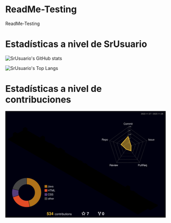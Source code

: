 # ReadMe-Testing

ReadMe-Testing

# Estadísticas a nivel de SrUsuario

![SrUsuario's GitHub stats](https://github-readme-stats.vercel.app/api?username=srusuario&show_icons=true&theme=radical)

![SrUsuario's Top Langs](https://github-readme-stats.vercel.app/api/top-langs/?username=srusuario&layout=compact)

# Estadísticas a nivel de contribuciones

![SrUsuario's Contrib 3d](./profile-3d-contrib/profile-night-rainbow.svg)
